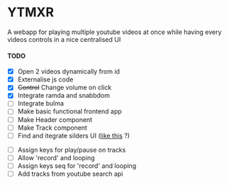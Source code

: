 # YTMXR

A webapp for playing multiple youtube videos at once while having every videos controls in a nice centralised UI


#### TODO

- [X] Open 2 videos dynamically from id
- [X] Externalise js code
- [X] ~~Control~~ Change volume on click
- [X] Integrate ramda and snabbdom
- [ ] Integrate bulma
- [ ] Make basic functional frontend app
- [ ] Make Header component
- [ ] Make Track component
- [ ] Find and itegrate silders UI ([like this](https://github.com/Wikiki/bulma-slider) ?)
<!-- - [ ] Design UI (mockups ?) -->
- [ ] Assign keys for play/pause on tracks
- [ ] Allow 'record' and looping
- [ ] Assign keys seq for 'record' and looping
- [ ] Add tracks from youtube search api
